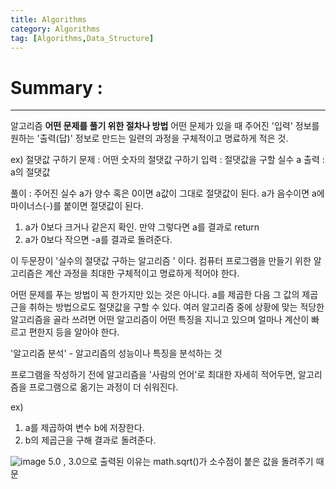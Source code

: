 ```yaml
---
title: Algorithms 
category: Algorithms
tag: [Algorithms,Data_Structure] 
---
```


# Summary :

---
알고리즘 **어떤 문제를 풀기 위한 절차나 방법** 
어떤 문제가 있을 때 주어진 '입력' 정보를 원하는 '출력(답)' 정보로 만드는 일련의 과정을 구체적이고 명료하게 적은 것.

ex) 절댓값 구하기
문제 : 어떤 숫자의 절댓값 구하기
입력 : 절댓값을 구할 실수 a
출력 : a의 절댓값

풀이 : 주어진 실수 a가 양수 혹은 0이면 a값이 그대로 절댓값이 된다. a가 음수이면 a에 마이너스(-)를 붙이면 절댓값이 된다. 

1. a가 0보다 크거나 같은지 확인. 만약 그렇다면 a를 결과로 return
2. a가 0보다 작으면 -a를 결과로 돌려준다.

이 두문장이 '실수의 절댓값 구하는 알고리즘 ' 이다.
컴퓨터 프로그램을 만들기 위한 알고리즘은 계산 과정을 최대한 구체적이고 명료하게 적어야 한다. 

어떤 문제를 푸는 방법이 꼭 한가지만 있는 것은 아니다. 
a를 제곱한 다음 그 값의 제곱근을 취하는 방법으로도 절댓값을 구할 수 있다. 
여러 알고리즘 중에 상황에 맞는 적당한 알고리즘을 골라 쓰려면 어떤 알고리즘이 어떤 특징을 지니고 있으며 얼마나 계산이 빠르고 편한지 등을 알아야 한다. 

'알고리즘 분석' - 알고리즘의 성능이나 특징을 분석하는 것

프로그램을 작성하기 전에 알고리즘을 '사람의 언어'로 최대한 자세히 적어두면, 알고리즘을 프로그램으로 옮기는 과정이 더 쉬워진다. 

ex) 
1. a를 제곱하여 변수 b에 저장한다. 
2. b의 제곱근을 구해 결과로 돌려준다.


![image](https://postfiles.pstatic.net/MjAxODAyMjBfNzMg/MDAxNTE5MTE0MjE2NjM5.Qrx30JDqMGskn1UKIfGxQEZO5jDMvHeMYw7l_2cGvs0g.-xvxSlezXXK4zZEfxhyeDDB0WQ9nygt4Vz4Xc2kwUtUg.PNG.jjmstars7/image.png?type=w773)
5.0 , 3.0으로 출력된 이유는 math.sqrt()가 소수점이 붙은 값을 돌려주기 때문
